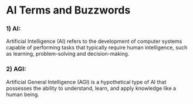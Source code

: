 # AI Terms and Buzzwords

### 1) AI:
Artificial Intelligence (AI) refers to the development of computer systems capable of performing tasks that typically require human intelligence, such as learning, problem-solving and decision-making. 

### 2) AGI:
Artificial General Intelligence (AGI) is a hypothetical type of AI that possesses the ability to understand, learn, and apply knowledge like a human being.
